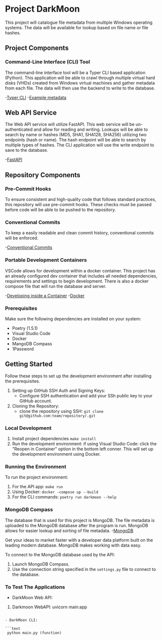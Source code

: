 # Project DarkMoon

This project will catalogue file metadata from multiple Windows operating systems. The data will be available for lookup based on file name or file hashes.

## Project Components

### Command-Line Interface (CLI) Tool

The command-line interface tool will be a Typer CLI based application (Python). This application will be able to crawl through multiple virtual hard disks (VHDs) created from Windows virtual machines and gather metadata from each file. The data will then use the backend to write to the database.

-[Typer CLI](https://typer.tiangolo.com) -[Example metadata](https://www.virustotal.com/gui/file/79bd6ba26c844639a596241f6a92fb453409738998ca60b79718534f3b0f9e65/details)

## Web API Service

The Web API service will utilize FastAPI. This web service will be un-authenticated and allow for reading and writing. Lookups will be able to search by name or hashes (MD5, SHA1, SHA128, SHA256) utilizing two endpoints (hash or name). The hash endpoint will be able to search by multiple types of hashes. The CLI application will use the write endpoint to save to the database.

-[FastAPI](https://fastapi.tiangolo.com)

## Repository Components

### Pre-Commit Hooks

To ensure consistent and high-quality code that follows standard practices, this repository will use pre-commit hooks. These checks must be passed before code will be able to be pushed to the repository.

### Conventional Commits

To keep a easily readable and clean commit history, conventional commits will be enforced.

-[Conventional Commits](https://www.conventionalcommits.org/en/v1.0.0/)

### Portable Development Containers

VSCode allows for development within a docker container. This project has an already configured dev container that includes all needed dependencies, requirements and settings to begin development. There is also a docker compose file that will run the database and server.

-[Developing inside a Container](https://code.visualstudio.com/docs/remote/containers) -[Docker](https://www.docker.com/)


### Prerequisites

Make sure the following dependencies are installed on your system:
- Poetry (1.5.1)
- Visual Studio Code
- Docker
- MangoDB Compass
- 1Password

## Getting Started

Follow these steps to set up the development environment after installing the prerequisites.
1. Setting up GitHub SSH Auth and Signing Keys:
    - Configure SSH authentication and add your SSh public key to your GitHub account.
2. Cloning the Repository:
    - clone the repository using SSH:
        `git clone git@github.com:team/repository/.git`

### Local Development

1. Install project dependencies
    `make install`
2. Run the development environment:
    if using Visual Studio Code: click the "Reopen in Container" option in the bottom left conner. This will set up the development environment using Docker.

### Running the Environment

To run the project environment:
1. For the API app:
    `make run`
2. Using Docker:
    `docker -compose up --build`
3. For the CLI commands:
    `poetry run darkmoon --help`

### MongoDB Compass

The database that is used for this project is MongoDB. The file metadata is uploaded to the MongoDB database after the program is run. MongoDB allows for easier lookup and sorting of file metadata.
-[MongoDB](https://www.mongodb.com)

Get your ideas to market faster with a developer data platform built on the leading modern database. MongoDB makes working with data easy.

To connect to the MongoDB database used by the API:
1. Launch MongoDB Compass.
2. Use the connection string specified in the `settings.py` file to connect to the database.

### To Test The Applications

- DarkMoon Web API:

1. Darkmoon WebAPI:
 uvicorn main:app
```

- DarkMoon CLI:

```text
 python main.py (function)
```
